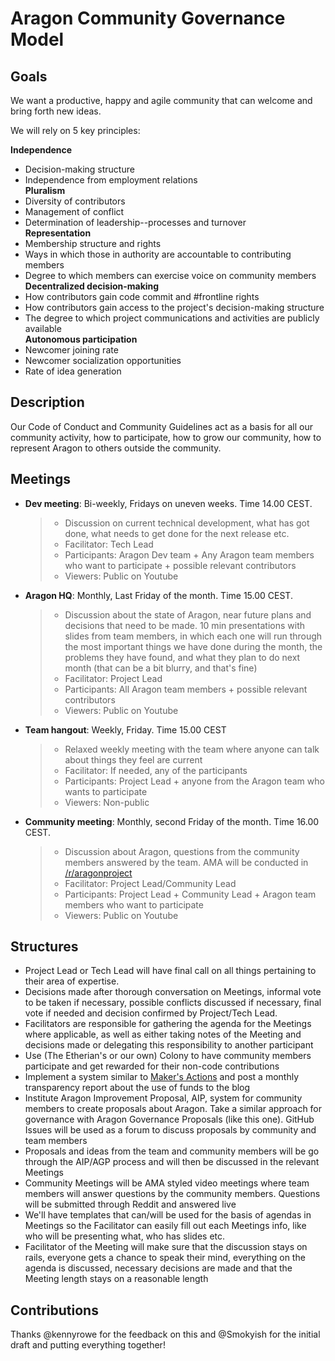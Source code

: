 # Aragon Community Governance Model

## Goals

We want a productive, happy and agile community that can welcome and bring forth new ideas.

We will rely on 5 key principles:

**Independence**

- Decision-making structure
- Independence from employment relations<br>
  **Pluralism**
- Diversity of contributors
- Management of conflict
- Determination of leadership--processes and turnover<br>
  **Representation**
- Membership structure and rights
- Ways in which those in authority are accountable to contributing members
- Degree to which members can exercise voice on community members<br>
  **Decentralized decision-making**
- How contributors gain code commit and #frontline rights
- How contributors gain access to the project's decision-making structure
- The degree to which project communications and activities are publicly available<br>
  **Autonomous participation**
- Newcomer joining rate
- Newcomer socialization opportunities
- Rate of idea generation

## Description

Our Code of Conduct and Community Guidelines act as a basis for all our community activity, how to participate, how to grow our community, how to represent Aragon to others outside the community.

## Meetings

- **Dev meeting**: Bi-weekly, Fridays on uneven weeks. Time 14.00 CEST.

  > - Discussion on current technical development, what has got done, what needs to get done for the next release etc.
  > - Facilitator: Tech Lead
  > - Participants: Aragon Dev team + Any Aragon team members who want to participate + possible relevant contributors
  > - Viewers: Public on Youtube

- **Aragon HQ**: Monthly, Last Friday of the month. Time 15.00 CEST.

  > - Discussion about the state of Aragon, near future plans and decisions that need to be made. 10 min presentations with slides from team members, in which each one will run through the most important things we have done during the month, the problems they have found, and what they plan to do next month (that can be a bit blurry, and that's fine)
  > - Facilitator: Project Lead
  > - Participants: All Aragon team members + possible relevant contributors
  > - Viewers: Public on Youtube

- **Team hangout**: Weekly, Friday. Time 15.00 CEST

  > - Relaxed weekly meeting with the team where anyone can talk about things they feel are current
  > - Facilitator: If needed, any of the participants
  > - Participants: Project Lead + anyone from the Aragon team who wants to participate
  > - Viewers: Non-public

- **Community meeting**: Monthly, second Friday of the month. Time 16.00 CEST.

  > - Discussion about Aragon, questions from the community members answered by the team. AMA will be conducted in [/r/aragonproject](https://www.reddit.com/r/aragonproject/)
  > - Facilitator: Project Lead/Community Lead
  > - Participants: Project Lead + Community Lead + Aragon team members who want to participate
  > - Viewers: Public on Youtube

## Structures

- Project Lead or Tech Lead will have final call on all things pertaining to their area of expertise.
- Decisions made after thorough conversation on Meetings, informal vote to be taken if necessary, possible conflicts discussed if necessary, final vote if needed and decision confirmed by Project/Tech Lead.
- Facilitators are responsible for gathering the agenda for the Meetings where applicable, as well as either taking notes of the Meeting and decisions made or delegating this responsibility to another participant
- Use (The Etherian's or our own) Colony to have community members participate and get rewarded for their non-code contributions
- Implement a system similar to [Maker's Actions](http://makerdao.com/actions/) and post a monthly transparency report about the use of funds to the blog
- Institute Aragon Improvement Proposal, AIP, system for community members to create proposals about Aragon. Take a similar approach for governance with Aragon Governance Proposals (like this one). GitHub Issues will be used as a forum to discuss proposals by community and team members
- Proposals and ideas from the team and community members will be go through the AIP/AGP process and will then be discussed in the relevant Meetings
- Community Meetings will be AMA styled video meetings where team members will answer questions by the community members. Questions will be submitted through Reddit and answered live
- We'll have templates that can/will be used for the basis of agendas in Meetings so the Facilitator can easily fill out each Meetings info, like who will be presenting what, who has slides etc.
- Facilitator of the Meeting will make sure that the discussion stays on rails, everyone gets a chance to speak their mind, everything on the agenda is discussed, necessary decisions are made and that the Meeting length stays on a reasonable length

## Contributions

Thanks @kennyrowe for the feedback on this and @Smokyish for the initial draft and putting everything together!
